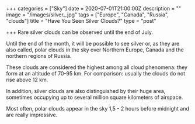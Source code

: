 +++
categories = ["Sky"]
date = 2020-07-01T21:00:00Z
description = ""
image = "/images/silver_.jpg"
tags = ["Europe", "Canada", "Russia", "clouds"]
title = "Have You Seen Silver Clouds?"
type = "post"

+++
Rare silver clouds can be observed until the end of July.

Until the end of the month, it will be possible to see silver or, as they are also called, polar clouds in the sky over Northern Europe, Canada and the northern regions of Russia.

These clouds are considered the highest among all cloud phenomena: they form at an altitude of 70-95 km. For comparison: usually the clouds do not rise above 12 km.

In addition, silver clouds are also distinguished by their huge area, sometimes occupying up to several million square kilometers of airspace.

Most often, polar clouds appear in the sky 1,5 - 2 hours before midnight and are really impressive.